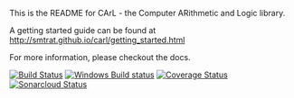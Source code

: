This is the README for CArL - the Computer ARithmetic and Logic library.

A getting started guide can be found at http://smtrat.github.io/carl/getting_started.html

For more information, please checkout the docs.

[![Build Status](https://travis-ci.org/smtrat/carl.svg?branch=master)](https://travis-ci.org/smtrat/carl)
[![Windows Build status](https://ci.appveyor.com/api/projects/status/lk4i6p3nnfmuicea?svg=true)](https://ci.appveyor.com/project/smtrat/carl)
[![Coverage Status](https://sonarcloud.io/api/badges/measure?key=carl&metric=coverage)](https://sonarcloud.io/dashboard/index/carl)
[![Sonarcloud Status](https://sonarcloud.io/api/badges/gate?key=carl)](https://sonarcloud.io/dashboard?id=carl)
